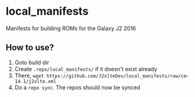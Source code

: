 # local_manifests
Manifests for building ROMs for the Galaxy J2 2016

## How to use?
1. Goto build dir
2. Create `.repo/local_manifests/` if it doesn't exist already
3. There, `wget https://github.com/J2xlteDev/local_manifests/raw/cm-14.1/j2xlte.xml`
4. Do a `repo sync`. The repos should now be synced
